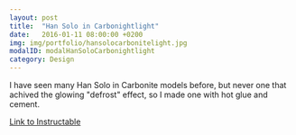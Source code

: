 ```yaml
---
layout: post
title:  "Han Solo in Carbonightlight"
date:   2016-01-11 08:00:00 +0200
img: img/portfolio/hansolocarbonitelight.jpg
modalID: modalHanSoloCarbonightlight
category: Design
---
```

I have seen many Han Solo in Carbonite models before, but never one that achived the glowing "defrost" effect, so I made one with hot glue and cement.

[Link to Instructable](http://www.instructables.com/id/Han-Solo-in-Carbonightlight/)
